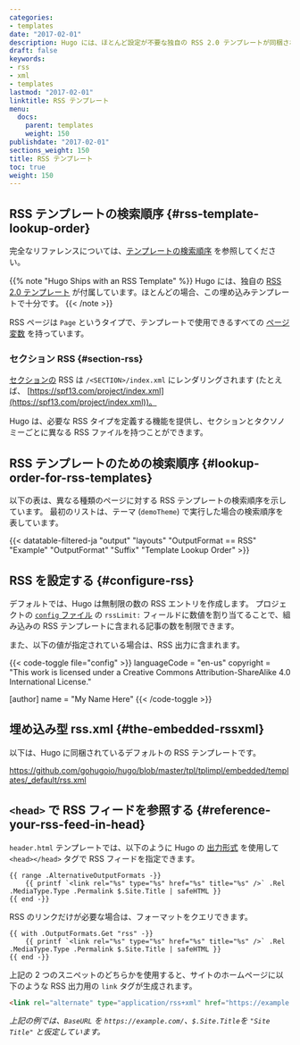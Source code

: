 ```yaml
---
categories:
- templates
date: "2017-02-01"
description: Hugo には、ほとんど設定が不要な独自の RSS 2.0 テンプレートが同梱されています。また、独自の RSS テンプレートを作成することもできます。
draft: false
keywords:
- rss
- xml
- templates
lastmod: "2017-02-01"
linktitle: RSS テンプレート
menu:
  docs:
    parent: templates
    weight: 150
publishdate: "2017-02-01"
sections_weight: 150
title: RSS テンプレート
toc: true
weight: 150
---
```


## RSS テンプレートの検索順序 {#rss-template-lookup-order}

完全なリファレンスについては、[テンプレートの検索順序](/templates/lookup-order/) を参照してください。

{{% note "Hugo Ships with an RSS Template" %}}
Hugo には、独自の [RSS 2.0 テンプレート](#the-embedded-rssxml) が付属しています。ほとんどの場合、この埋め込みテンプレートで十分です。
{{< /note >}}

RSS ページは `Page` というタイプで、テンプレートで使用できるすべての [ページ変数](/variables/page/) を持っています。

### セクション RSS {#section-rss}

[セクションの][section] RSS は `/<SECTION>/index.xml` にレンダリングされます (たとえば、 [https://spf13.com/project/index.xml](https://spf13.com/project/index.xml))。

Hugo は、必要な RSS タイプを定義する機能を提供し、セクションとタクソノミーごとに異なる RSS ファイルを持つことができます。

## RSS テンプレートのための検索順序 {#lookup-order-for-rss-templates}

以下の表は、異なる種類のページに対する RSS テンプレートの検索順序を示しています。 最初のリストは、テーマ (`demoTheme`) で実行した場合の検索順序を表しています。

{{< datatable-filtered-ja "output" "layouts" "OutputFormat == RSS" "Example" "OutputFormat" "Suffix" "Template Lookup Order" >}}

## RSS を設定する {#configure-rss}

デフォルトでは、Hugo は無制限の数の RSS エントリを作成します。 プロジェクトの [`config` ファイル][config] の `rssLimit:` フィールドに数値を割り当てることで、組み込みの RSS テンプレートに含まれる記事の数を制限できます。

また、以下の値が指定されている場合は、RSS 出力に含まれます。

{{< code-toggle file="config" >}}
languageCode = "en-us"
copyright = "This work is licensed under a Creative Commons Attribution-ShareAlike 4.0 International License."

[author]
    name = "My Name Here"
{{< /code-toggle >}}

## 埋め込み型 rss.xml {#the-embedded-rssxml}

以下は、Hugo に同梱されているデフォルトの RSS テンプレートです。

<https://github.com/gohugoio/hugo/blob/master/tpl/tplimpl/embedded/templates/_default/rss.xml>

## `<head>` で RSS フィードを参照する {#reference-your-rss-feed-in-head}

`header.html` テンプレートでは、以下のように Hugo の [出力形式][Output Formats] を使用して `<head></head>` タグで RSS フィードを指定できます。

```go-html-template
{{ range .AlternativeOutputFormats -}}
    {{ printf `<link rel="%s" type="%s" href="%s" title="%s" />` .Rel .MediaType.Type .Permalink $.Site.Title | safeHTML }}
{{ end -}}
```

RSS のリンクだけが必要な場合は、フォーマットをクエリできます。

```go-html-template
{{ with .OutputFormats.Get "rss" -}}
    {{ printf `<link rel="%s" type="%s" href="%s" title="%s" />` .Rel .MediaType.Type .Permalink $.Site.Title | safeHTML }}
{{ end -}}
```

上記の 2 つのスニペットのどちらかを使用すると、サイトのホームページに以下のような RSS 出力用の `link` タグが生成されます。

```html
<link rel="alternate" type="application/rss+xml" href="https://example.com/index.xml" title="Site Title">
```

_上記の例では、`BaseURL` を `https://example.com/`、`$.Site.Title`を `"Site Title"` と仮定しています。_

[config]: /getting-started/configuration/
[embedded]: #the-embedded-rss-xml
[RSS 2.0]: https://cyber.harvard.edu/rss/rss.html "RSS 2.0 仕様書"
[section]: /content-management/sections/
[Output Formats]: /templates/output-formats/#link-to-output-formats
